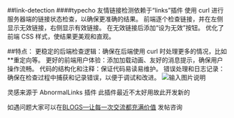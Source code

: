##link-detection
####typecho 友情链接检测依赖于“links”插件
使用 curl 进行服务器端的链接状态检查，以确保更准确的结果。 前端逐个检查链接，并在左侧显示无效链接，右侧显示有效链接。 在无效链接后添加“设为无效”按钮。 优化了前端 CSS 样式，使结果更美观和直观。

##特点：
更稳定的后端检查逻辑：确保在后端使用 curl 时处理更多的情况，比如**重定向等。 更好的前端用户体验：添加加载动画、友好的消息提示，确保用户操作流畅。 代码的结构化和注释：保证代码易读易维护。 错误处理和日志记录：确保在检查过程中捕获和记录错误，以便于调试和改进。 
![输入图片说明](https://foruda.gitee.com/images/1717827527672613357/c17bc28c_1435199.png "屏幕截图")

灵感来源于 AbnormalLinks 插件 此插件最近不太好用故此开发新的


如遇问题大家可以在[BLOGS—让每一次交流都充满价值](https://bbs.blogscn.fun/) 发帖咨询